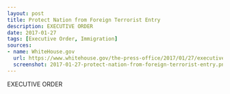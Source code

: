 ```yaml
---
layout: post
title: Protect Nation from Foreign Terrorist Entry
description: EXECUTIVE ORDER
date: 2017-01-27
tags: [Executive Order, Immigration]
sources: 
- name: WhiteHouse.gov
  url: https://www.whitehouse.gov/the-press-office/2017/01/27/executive-order-protecting-nation-foreign-terrorist-entry-united-states
  screenshot: 2017-01-27-protect-nation-from-foreign-terrorist-entry.png
---
```

EXECUTIVE ORDER